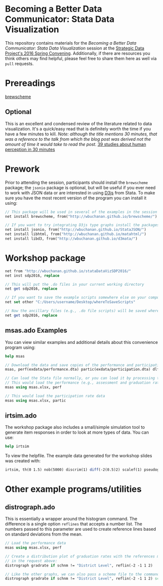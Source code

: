# Becoming a Better Data Communicator: Stata Data Visualization
This repository contains materials for the _Becoming a Better Data Communicator: Stata Data Visualization_ session at the [Strategic Data Project's 2016 Spring Convening](http://sdp.cepr.harvard.edu/event/beyond-numbers-convening).  Additionally, if there are resources you think others may find helpful, please feel free to share them here as well via `pull` requests.  

# Prereadings
[brewscheme](http://wbuchanan.github.io/brewscheme/brewscheme.pdf) 

## Optional
This is an excellent and condensed review of the literature related to data visualization.  It's a quick/easy read that is definitely worth the time if you have a few minutes to kill.  _Note: although the title mentions 30 minutes, that was a reference to the talk from which the blog post was derived not the amount of time it would take to read the post._
[39 studies about human perception in 30 minutes](https://medium.com/@kennelliott/39-studies-about-human-perception-in-30-minutes-4728f9e31a73#.e7q4hqv13)

# Prework
Prior to attending the session, participants should install the `brewscheme` package; the `jsonio` package is optional, but will be useful if you ever need to work with JSON data or are interested in using [D3js](https://www.d3js.org) from Stata.  To make sure you have the most recent version of the program you can install it using:

```Stata
// This package will be used in several of the examples in the session
net install brewscheme, from("http://wbuchanan.github.io/brewscheme/")

// If you want to try integrating D3js type graphs install the packages below as well
net install jsonio, from("http://wbuchanan.github.io/StataJSON/")
net install libhtml, from("http://wbuchanan.github.io/matahtml/")
net install libd3, from("http://wbuchanan.github.io/d3mata/")
```

# Workshop package

```Stata
net from "http://wbuchanan.github.io/stataDataVizSDP2016/"
net inst sdp2016, replace

// This will put the .do files in your current working directory
net get sdp2016, replace

// If you want to save the example scripts somewhere else on your computer use:
net set other "C:/Users/username/Desktop/whereToSaveScripts"

// Now the ancillary files (e.g., .do file scripts) will be saved where you wanted
net get sdp2016, replace
```


## msas.ado Examples
You can view similar examples and additional details about this convenience program using:

```Stata
help msas
```


```Stata
// Download the data and save copies of the performance and participation data to disk
msas, perf(exdata/performance.dta) partic(exdata/participation.dta) dlf(msas.xlsx)

// Can load the Stata file normally, or you can load it by processing the MS Excel file
// This would load the performance (e.g., assessment and graduation rate) data
msas using msas.xlsx, perf

// This would load the participation rate data
msas using msas.xlsx, partic

```

## irtsim.ado
The workshop package also includes a small/simple simulation tool to generate item responses in order to look at more types of data.  You can use:

```Stata
help irtsim
```

To view the helpfile.  The example data generated for the workshop slides was created with:

```Stata
irtsim, th(0 1.5) nob(5000) discrim(1) diff(-2(0.5)2) scalef(1) pseudog(0)
```

# Other example programs/utilities

## distrograph.ado
This is essentially a wrapper around the histogram command.  The difference is  a single option `reflines` that accepts a number list.  The numbers passed to this parameter are used to create reference lines based on standard deviations from the mean.

```Stata
// Load the performance data
msas using msas.xlsx, perf

// Create a distribution plot of graduation rates with the references mentioned 
// in the request above:
distrograph gradrate if schnm != "District Level", reflin(-2 -1 1 2)

// Like the other graphs, we can also pass a scheme file to the command
distrograph gradrate if schnm != "District Level", reflin(-2 -1 1 2) scheme(sdp2016a)
```

